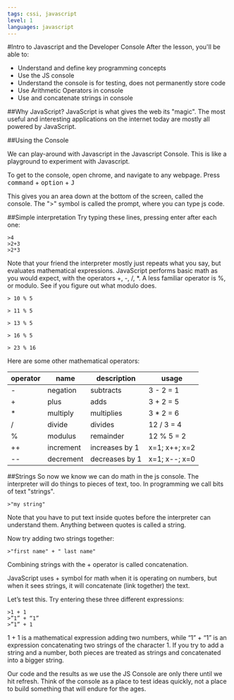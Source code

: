 ```yaml
---
tags: cssi, javascript
level: 1
languages: javascript
---
```

#Intro to Javascript and the Developer Console
After the lesson, you'll be able to:
+ Understand and define key programming concepts
+ Use the JS console
+ Understand the console is for testing, does not permanently store code
+ Use Arithmetic Operators in console
+ Use and concatenate strings in console

##Why JavaScript?
JavaScript is what gives the web its "magic".  The most useful and interesting applications on the internet today are mostly all powered by JavaScript.


##Using the Console

We can play-around with Javascript in the Javascript Console. This is like a playground to experiment with Javascript.

To get to the console, open chrome, and navigate to any webpage.  Press <kbd>command</kbd> + <kbd>option</kbd> + <kbd>J</kbd>

This gives you an area down at the bottom of the screen, called the console. The ">" symbol is called the prompt, where you can type js code.


##Simple interpretation
Try typing these lines, pressing enter after each one:
```
>4
>2+3
>2*3
```
Note that your friend the interpreter mostly just repeats what you say, but evaluates mathematical expressions. JavaScript performs basic math as you would expect, with the operators +, -, /, *.  A less familiar operator is %, or modulo. See if you figure out what modulo does.

```
> 10 % 5
```
```
> 11 % 5
```
```
> 13 % 5
```
```
> 16 % 5
```

```
> 23 % 16
```

Here are some other mathematical operators:

| operator 	| name      	| description    	| usage         	|
|----------	|-----------	|----------------	|---------------	|
| -        	| negation  	| subtracts      	| 3 - 2 = 1     	|
| +        	| plus      	| adds           	| 3 + 2 = 5     	|
| *        	| multiply  	| multiplies     	| 3 * 2 = 6     	|
| /        	| divide    	| divides        	| 12 / 3 = 4    	|
| %        	| modulus   	| remainder      	| 12 % 5 = 2    	|
| ++       	| increment 	| increases by 1 	| x=1; x++; x=2 	|
| --       	| decrement 	| decreases by 1 	| x=1; x--; x=0   |


##Strings
So now  we know we can do math in the js console. The interpreter will do things to pieces of text, too. In programming we call bits of text "strings".  

```
>"my string"
```
Note that you have to put text inside quotes before the interpreter can understand them. Anything between quotes is called a string.

Now try adding two strings together:
```
>"first name" + " last name"
```

Combining strings with the + operator is called concatenation.

JavaScript uses + symbol for math when it is operating on numbers, but when it sees strings, it will concatenate (link together) the text.

Let’s test this. Try entering these three different expressions:
```
>1 + 1
>”1” + “1”
>”1” + 1
```


1 + 1 is a mathematical expression adding two numbers, while “1” + “1” is an expression concatenating two strings of the character 1. If you try to add a string and a number, both pieces are treated as strings and concatenated into a bigger string.

Our code and the results as we use the JS Console are only there until we hit refresh. Think of the console as a place to test ideas quickly, not a place to build something that will endure for the ages. 
